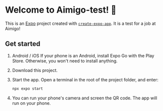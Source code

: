 # Welcome to Aimigo-test! 👋

This is an [Expo](https://expo.dev) project created with [`create-expo-app`](https://www.npmjs.com/package/create-expo-app).
It is a test for a job at Aimigo!

## Get started

1. Android / iOS
If your phone is an Android, install Expo Go with the Play Store. Otherwise, you won't need to install anything.

2. Download this project.

3. Start the app. Open a terminal in the root of the project folder, and enter:

   ```bash
   npx expo start
   ```

4. You can run your phone's camera and screen the QR code. The app will run on your phone.
